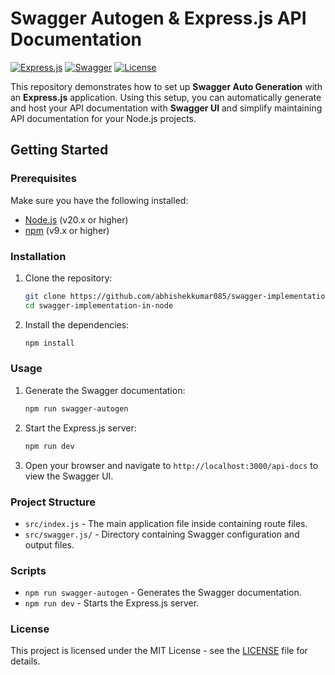 # Swagger Autogen & Express.js API Documentation

[![Express.js](https://img.shields.io/badge/Express.js-4.x-green)](https://expressjs.com/)
[![Swagger](https://img.shields.io/badge/Swagger-Autogen-brightgreen)](https://swagger.io/)
[![License](https://img.shields.io/badge/License-MIT-blue)](./LICENSE)

This repository demonstrates how to set up **Swagger Auto Generation** with an **Express.js** application. Using this setup, you can automatically generate and host your API documentation with **Swagger UI** and simplify maintaining API documentation for your Node.js projects.

## Getting Started

### Prerequisites

Make sure you have the following installed:

- [Node.js](https://nodejs.org/) (v20.x or higher)
- [npm](https://www.npmjs.com/) (v9.x or higher)

### Installation

1. Clone the repository:
    ```sh
    git clone https://github.com/abhishekkumar085/swagger-implementation-in-node.git
    cd swagger-implementation-in-node
    ```

2. Install the dependencies:
    ```sh
    npm install
    ```

### Usage

1. Generate the Swagger documentation:
    ```sh
    npm run swagger-autogen
    ```

2. Start the Express.js server:
    ```sh
    npm run dev
    ```

3. Open your browser and navigate to `http://localhost:3000/api-docs` to view the Swagger UI.

### Project Structure

- `src/index.js` - The main application file inside  containing route files.
- `src/swagger.js/` - Directory containing Swagger configuration and output files.

### Scripts

- `npm run swagger-autogen` - Generates the Swagger documentation.
- `npm run dev` - Starts the Express.js server.

### License

This project is licensed under the MIT License - see the [LICENSE](./LICENSE) file for details.